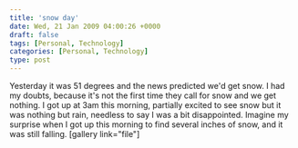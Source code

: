 ```yaml
---
title: 'snow day'
date: Wed, 21 Jan 2009 04:00:26 +0000
draft: false
tags: [Personal, Technology]
categories: [Personal, Technology]
type: post
---
```


Yesterday it was 51 degrees and the news predicted we'd get snow. I had my doubts, because it's not the first time they call for snow and we get nothing. I got up at 3am this morning, partially excited to see snow but it was nothing but rain, needless to say I was a bit disappointed. Imagine my surprise when I got up this morning to find several inches of snow, and it was still falling. \[gallery link="file"\]